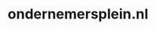 ---
layout: post
title: "ondernemersplein.nl"
internal_url: "/dutchgov/ondernemersplein.nl.html"
subdomains_count: 6
all_subdomains_count: 27
urls_count: 6
ssl_rank: 0
http_rank: 60.666666666667
url_link: /data/ondernemersplein.nl/urls.txt
all_subdomains_link: /data/ondernemersplein.nl/all_subdomains.txt
subdomains_link: /data/ondernemersplein.nl/subdomains.txt
categories: dutchgov
---